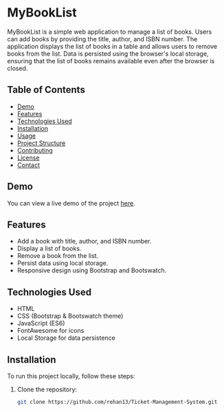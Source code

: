# MyBookList

MyBookList is a simple web application to manage a list of books. Users can add books by providing the title, author, and ISBN number. The application displays the list of books in a table and allows users to remove books from the list. Data is persisted using the browser's local storage, ensuring that the list of books remains available even after the browser is closed.

## Table of Contents
- [Demo](#demo)
- [Features](#features)
- [Technologies Used](#technologies-used)
- [Installation](#installation)
- [Usage](#usage)
- [Project Structure](#project-structure)
- [Contributing](#contributing)
- [License](#license)
- [Contact](#contact)

## Demo

You can view a live demo of the project [here](https://your-demo-link.com).

## Features

- Add a book with title, author, and ISBN number.
- Display a list of books.
- Remove a book from the list.
- Persist data using local storage.
- Responsive design using Bootstrap and Bootswatch.

## Technologies Used

- HTML
- CSS (Bootstrap & Bootswatch theme)
- JavaScript (ES6)
- FontAwesome for icons
- Local Storage for data persistence

## Installation

To run this project locally, follow these steps:

1. Clone the repository:
   ```bash
   git clone https://github.com/rehan13/Ticket-Management-System.git
